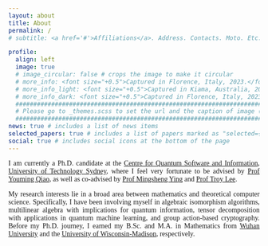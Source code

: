 ```yaml
---
layout: about
title: About
permalink: /
# subtitle: <a href='#'>Affiliations</a>. Address. Contacts. Moto. Etc.

profile:
  align: left
  image: true
  # image_circular: false # crops the image to make it circular
  # more_info: <font size="+0.5">Captured in Florence, Italy, 2023.</font>
  # more_info_light: <font size="+0.5">Captured in Kiama, Australia, 2023.</font>
  # more_info_dark: <font size="+0.5">Captured in Florence, Italy, 2023.</font>
  ############################################################################################
  # Please go to _themes.scss to set the url and the caption of image (under light/dark modes)
  ############################################################################################
news: true # includes a list of news items
selected_papers: true # includes a list of papers marked as "selected={true}"
social: true # includes social icons at the bottom of the page
---
```


<link href="https://fonts.googleapis.com/css2?family=EB+Garamond&display=swap" rel="stylesheet">
<style>
    body {
    font-family: 'Palatino', 'Palatino Linotype', 'Palatino LT STD', 'Book Antiqua', 'Georgia', serif;
    }
</style>

<div style="text-align: justify"> I am currently a Ph.D. candidate at the <a href="https://www.uts.edu.au/our-research-archived/centre-quantum-software-and-information">Centre for Quantum Software and Information</a>, <a href="https://www.uts.edu.au/">University of Technology Sydney</a>, where I feel very fortunate to be advised by <a href="https://profiles.uts.edu.au/Youming.Qiao/">Prof Youming Qiao</a>, as well as co-advised by <a href="https://profiles.uts.edu.au/Mingsheng.Ying">Prof Mingsheng Ying</a> and <a href="https://profiles.uts.edu.au/Troy.Lee/">Prof Troy Lee</a>. </div>
<p></p>
<div style="text-align: justify"> My research interests lie in a broad area between mathematics and theoretical computer science. Specifically, I have been involving myself in algebraic isomorphism algorithms, multilinear algebra with implications for quantum information, tensor decomposition with applications in quantum machine learning, and group action-based cryptography. Before my Ph.D. journey, I earned my B.Sc. and M.A. in Mathematics from <a href="https://en.whu.edu.cn/">Wuhan University</a> and the <a href="https://www.wisc.edu/">University of Wisconsin-Madison</a>, respectively. </div>

<!-- I am currently a Ph.D. candidate at the [Centre for Quantum Software and Information](https://www.uts.edu.au/our-research-archived/centre-quantum-software-and-information), [University of Technology Sydney](https://www.uts.edu.au/), where I feel very fortunate to be advised by [Prof Youming Qiao](https://profiles.uts.edu.au/Youming.Qiao/), as well as co-advised by [Prof Mingsheng Ying](https://profiles.uts.edu.au/Mingsheng.Ying) and [Prof Troy Lee](https://profiles.uts.edu.au/Troy.Lee/). 

My research interests lie in a broad area between mathematics and theoretical computer science. Specifically, I have been involving myself in algebraic isomorphism algorithms, multilinear algebra with implications for quantum information, tensor decomposition with applications in quantum machine learning, and group-based cryptography. Before my Ph.D. journey, I earned my B.Sc. and M.A. in Mathematics from [Wuhan University](https://en.whu.edu.cn/) and the [University of Wisconsin-Madison](https://www.wisc.edu/), respectively. -->

<!-- Put your address / P.O. box / other info right below your picture. You can also disable any of these elements by editing `profile` property of the YAML header of your `_pages/about.md`. Edit `_bibliography/papers.bib` and Jekyll will render your [publications page](/al-folio/publications/) automatically.

Link to your social media connections, too. This theme is set up to use [Font Awesome icons](https://fontawesome.com/) and [Academicons](https://jpswalsh.github.io/academicons/), like the ones below. Add your Facebook, Twitter, LinkedIn, Google Scholar, or just disable all of them. -->